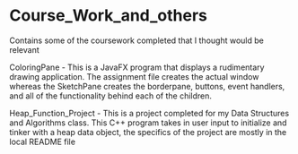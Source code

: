 # Course_Work_and_others
Contains some of the coursework completed that I thought would be relevant

ColoringPane - This is a JavaFX program that displays a rudimentary drawing application. The assignment file creates the actual window whereas the SketchPane creates the borderpane, buttons, event handlers, and all of the functionality behind each of the children.

Heap_Function_Project - This is a project completed for my Data Structures and Algorithms class. This C++ program takes in user input to initialize and tinker with a heap data object, the specifics of the project are mostly in the local README file
 
